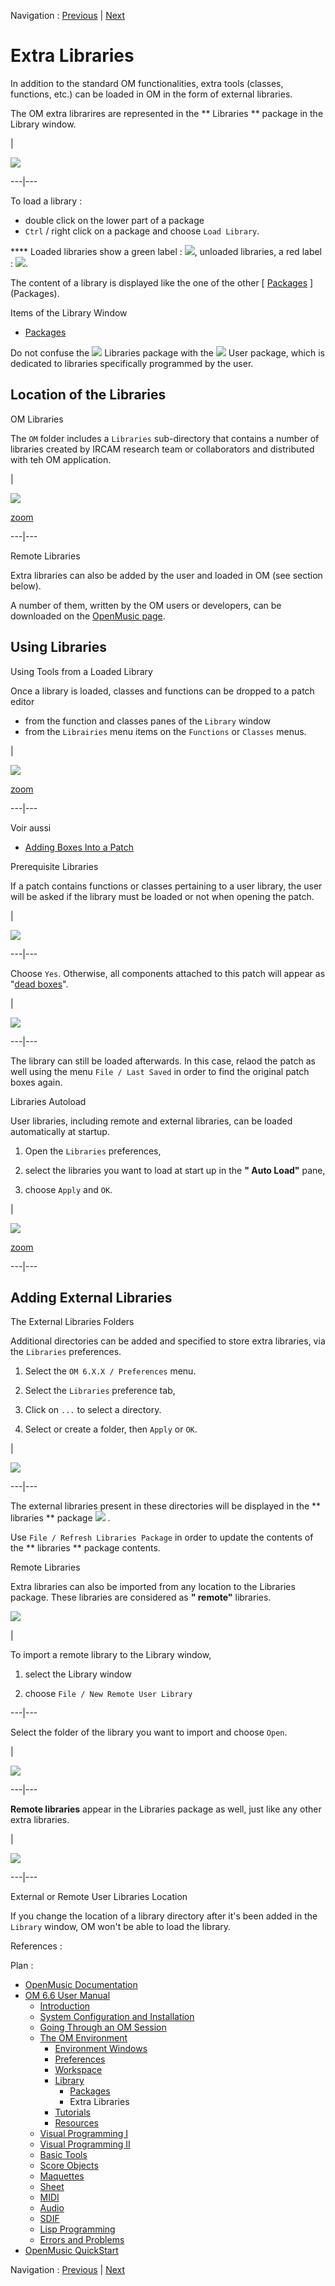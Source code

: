 
Navigation : [Previous](Packages "page précédente\(Packages\)") |
[Next](Tutorials "Next\(Tutorials\)")

# Extra Libraries

In addition to the standard OM functionalities, extra tools (classes,
functions, etc.) can be loaded in OM in the form of external libraries.

The OM extra librarires are represented in the ** Libraries ** package in the
Library window.

|

![](../res/libraries.png)  
  
---|---  
  
To load a library :

  * double click on the lower part of a package
  * `Ctrl` / right click on a package and choose `Load Library`.

**** Loaded libraries show a green label : ![](../res/grennlab_icon.png),
unloaded libraries, a red label : ![](../res/redlab_icon.png).

The content of a library is displayed like the one of the other [
[Packages](Packages) ](Packages).

Items of the Library Window

  * [Packages](Packages)

Do not confuse the ![](../res/yellow_icon.png) Libraries package with the
![](../res/red_icon.png) User package, which is dedicated to libraries
specifically programmed by the user.

## Location of the Libraries

OM Libraries

The `OM` folder includes a `Libraries` sub-directory that contains a number of
libraries created by IRCAM research team or collaborators and distributed with
teh OM application.

|

![](../res/libfold_scr.png)

[zoom](../res/libfold_scr_1.png "Zoom \(nouvelle fenêtre\)")  
  
---|---  
  
Remote Libraries

Extra libraries can also be added by the user and loaded in OM (see section
below).

A number of them, written by the OM users or developers, can be downloaded on
the [OpenMusic
page](http://recherche.ircam.fr/equipes/repmus/OpenMusic/externals
"http://recherche.ircam.fr/equipes/repmus/OpenMusic/externals \(nouvelle
fenêtre\)").

## Using Libraries

Using Tools from a Loaded Library

Once a library is loaded, classes and functions can be dropped to a patch
editor

  * from the function and classes panes of the `Library` window
  * from the `Librairies` menu items on the `Functions` or `Classes` menus.

|

![](../res/addfromlib_scr.png)

[zoom](../res/addfromlib_scr_1.png "Zoom \(nouvelle fenêtre\)")  
  
---|---  
  
Voir aussi

  * [Adding Boxes Into a Patch](AddingBoxes)

Prerequisite Libraries

If a patch contains functions or classes pertaining to a user library, the
user will be asked if the library must be loaded or not when opening the
patch.

|

[![](../res/loadlibdialog_1.png)](../res/loadlibdialog.png "Cliquez pour
agrandir")  
  
---|---  
  
Choose `Yes`. Otherwise, all components attached to this patch will appear as
"[dead boxes](DeadBox)".

|

![](../res/deadboxfromlib.png)  
  
---|---  
  
The library can still be loaded afterwards. In this case, relaod the patch as
well using the menu `File / Last Saved` in order to find the original patch
boxes again.

Libraries Autoload

User libraries, including remote and external libraries, can be loaded
automatically at startup.

  1. Open the `Libraries` preferences,

  2. select the libraries you want to load at start up in the **" Auto Load"** pane,

  3. choose `Apply` and `OK`. 

|

![](../res/libprefs_scr.png)

[zoom](../res/libprefs_scr_1.png "Zoom \(nouvelle fenêtre\)")  
  
---|---  
  
## Adding External Libraries

The External Libraries Folders

Additional directories can be added and specified to store extra libraries,
via the `Libraries` preferences.

  1. Select the `OM 6.X.X / Preferences` menu.

  2. Select the `Libraries` preference tab, 

  3. Click on `...` to select a directory.

  4. Select or create a folder, then `Apply` or `OK`. 

|

![](../res/extfolder-pref.png)  
  
---|---  
  
The external libraries present in these directories will be displayed in the
** libraries ** package ![](../res/yellow_icon.png) .

Use `File / Refresh Libraries Package` in order to update the contents of the
** libraries ** package contents.

Remote Libraries

Extra libraries can also be imported from any location to the Libraries
package. These libraries are considered as  **" remote"** libraries.

![](../res/chooseremote.png)

|

To import a remote library to the Library window,

  1. select the Library window

  2. choose `File / New Remote User Library`

  
  
---|---  
  
Select the folder of the library you want to import and choose `Open`.

|

[![](../res/importremote_1.png)](../res/importremote.png "Cliquez pour
agrandir")  
  
---|---  
  
**Remote libraries** appear in the Libraries package as well, just like any
other extra libraries.

|

[![](../res/remotelib_1.png)](../res/remotelib.png "Cliquez pour agrandir")  
  
---|---  
  
External or Remote User Libraries Location

If you change the location of a library directory after it's been added in the
`Library` window, OM won't be able to load the library.

References :

Plan :

  * [OpenMusic Documentation](OM-Documentation)
  * [OM 6.6 User Manual](OM-User-Manual)
    * [Introduction](00-Sommaire)
    * [System Configuration and Installation](Installation)
    * [Going Through an OM Session](Goingthrough)
    * [The OM Environment](Environment)
      * [Environment Windows](MainWindows)
      * [Preferences](Preferences)
      * [Workspace](Workspace)
      * [Library](Library)
        * [Packages](Packages)
        * Extra Libraries
      * [Tutorials](Tutorials)
      * [Resources](resources)
    * [Visual Programming I](BasicVisualProgramming)
    * [Visual Programming II](AdvancedVisualProgramming)
    * [Basic Tools](BasicObjects)
    * [Score Objects](ScoreObjects)
    * [Maquettes](Maquettes)
    * [Sheet](Sheet)
    * [MIDI](MIDI)
    * [Audio](Audio)
    * [SDIF](SDIF)
    * [Lisp Programming](Lisp)
    * [Errors and Problems](errors)
  * [OpenMusic QuickStart](QuickStart-Chapters)

Navigation : [Previous](Packages "page précédente\(Packages\)") |
[Next](Tutorials "Next\(Tutorials\)")

